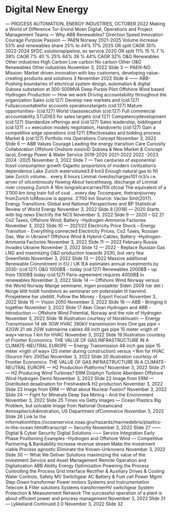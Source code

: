 # Digital New Energy

—
PROCESS AUTOMATION, ENERGY INDUSTRIES, OCTOBER 2022
Making a World of Difference
Tor-Eivind Moen
Digital, Operations and Project Management Teams
—
Why ABB Renewables?
Direction Speed
Innovation Courage
Purpose Passion
—
PAEN Norway 2021-2025
Volume increase 53% and renewables share 25% to 44%
17% 2025 OR split
CAGR 30%
2022-2024 SFDC solutionspipeline, ex service
2020 OR split
11% 15 %
7 %
39%
CAGR 7%
40 %
25%
64% 38 %
44%
CAGR 32%
O&G Renewables Other industries High Carbon Low carbon No carbon Other
O&G Renewables Other industries
November 3, 2022 Slide 3
—
PAEN-NO
Mission:
Market driven innovation with key customers,
developing value-creating products and solutions
3 November 2022 Slide 4
——
ABB-Pushing boundaries of electrical system design, automation & digital
Subsea substation at 300-500MVA
Deep Purple Pilot
Offshore Wind based Hydrogen Production
—
How we work
Driving accountability throughout the organization
Sales
(cid:127) Develop new markets and (cid:127) Fullyaccountablefor
accounts operationstargets
(cid:127) Mature opportunities- (cid:127) World classexecution
(cid:127) Full commercial accountability
STUDIES for sales targets (cid:127) Competencydevelopment
(cid:127) Standardize offerings and (cid:127) Sales leadership, biddingand (cid:127) ++
execution models
negotiation, Handoverto
(cid:127) Gain a competitive edge operations
(cid:127) Effectivesales and bidding
process
Market &
(cid:127) Portfolio mix
Operations
Concept
November 3, 2022 Slide 6
— ABB Values
Courage
Leading the energy transition
Care
Curiosity
Collaboration
Offshore
Onshore
noisiviD
Subsea & New Market & Concept
lacoL Energy
Power & Water
Service
2019-2020 2021-2022 2022 -2023 2024 -2025
November 3, 2022 Slide 7
—
Two centuries of exponential fossil consumption growth
Gigantic proportions of modern civilization’s dependence
Lake Zurich watervolume3.9 km3
Enough natural gas to fill lake
Zurich volume… every 8 hours
Limmat riverdischarges101 m3/s
i.e. ariver of oilcontinously
flowing
About twicetheavg. discharge
of Limmat river crossing Zurich
A 16m longrailcarcarries110t ofcoal
The equivalent of a 3’000 km
long train full of coal …every
day
Tocompare, thetrainjourney
fromZurich toMoscow is
approx. 2’700 km
Source: Vaclav Smil(2017). Energy Transitions: Global and National Perspectives and BP Statistical Review of World Energy
November 3, 2022 Slide 8
(2018)
—
2020 Starts with big news
Electrify the NCS
November 3, 2022 Slide 9
—
2020 – Q2 21
Co2 Taxes, Offshore Wind; Battery –Hydrogen-Ammonia Factories
November 3, 2022 Slide 10
—
2021/22 Electricity Price Shock – Energy Transition - Everything connected
Electricity Prices, Co2 Taxes, Russian Gas, War in Ukraine?
Offshore Wind & Hybrid-Cables, Battery –Hydrogen-Ammonia Factories
November 3, 2022 Slide 11
—
2022 February Russia Invades Ukraine
November 3, 2022 Slide 12
—
2022 - Replace Russian Gas
LNG and maximizing O&G production towards 2030, but very few Greenfields
November 3, 2022 Slide 13
—
2022 Massive additional Renewable Commitment in EU / UK
IEA estimates annual investments by 2030:
(cid:127) O&G 1000B$ - today
(cid:127) Renewables 2000B$ – up from 1300B$ today
(cid:127) Paris-agreement requires 4000B$ in
renewables
November 3, 2022 Slide 14
—
Offshore Wind Norway versus the World
Norway
Mange seminarer, ingen prosjekter
Siden 2009 har det i Norge blitt holdt hundrevis av
seminarer om potensialet til havvind.
Prosjektene har uteblitt.
Follow the Money - Export Focus!
November 3, 2022 Slide 15
—
Vision 2050
November 3, 2022 Slide 16
—
ABB - Bringing it together
November 3, 2022 Slide 17 Aker Clean Hydrogen and ABB -Introduction
—
Offshore Wind Potential, Norway and the role of Hydrogen
November 3, 2022 Slide 18 Illustration courtesy of NorskInustri
—
Energy Transmission
14 stk 3GW HVAC 380kV transmission lines
One gas pipe =
42GW
21 stk 2GW submarine cables
48 inch gas pipe
15 meter «rigth of way»
versus 1 km for HVAC
November 3, 2022 Slide 19
Illustration courtesy of Frontier Economics: THE VALUE OF GAS INFRASTRUCTURE IN A CLIMATE-NEUTRAL EUROPE
—
Energy Transmission
48 inch gas pipe
15 meter «rigth of way»
(25 meter during construction)
versus +1km for HVAC
(Source Ferc 2005a)
November 3, 2022 Slide 20
Illustration courtesy of Frontier Economics: THE VALUE OF GAS INFRASTRUCTURE IN A CLIMATE-NEUTRAL EUROPE
—
H2 Production Platforms?
November 3, 2022 Slide 21
—
H2 Producing Wind Turbines?
ERM Dolphyn Turbine Aberdeen Offshore Wind Hydrogen Demo
November 3, 2022 Slide 22 Image from ERM
—
Distributed desalination for Freshwater& H2 production
November 3, 2022 Slide 23 Image from ERM
—
What about Nuclear Fusion?
November 3, 2022 Slide 24
—
Fight for Minerals
Deep Sea Mining – And the Environment
November 3, 2022 Slide 25 Times via Getty Images
—
Ocean Plastics
Big Problem, but solvable
Image from National Oceanicand AtmosphericAdmistration, US Department ofCommerce
November 3, 2022 Slide 26
Link to the informationhttps://oceanservice.noaa.gov/hazards/marinedebris/plastics-in-the-ocean.html#transcript
—
Security
November 3, 2022 Slide 27
——
Digtial & Cyber Security
Digital Solutions
——
Service Integration
Early Phase Positioning
Examples –Hydrogen and Offshore Wind
—
Competitive Partnering & Bankability
Increase revenue stream
Make the investment
viable
Process agnostic
Eliminate the
Known-Unknowns
November 3, 2022 Slide 30
—
What We Deliver
Solutions maximizing the value of the investment
Service and Asset Management
Remote Operation and Digitalization ABB Ability Energy Optimization
Powering the Process Controlling the Process Grid Interface
Rectifier & Auxiliary Drives & Cooling Water Controls, Safety MV Switchgear AC Battery & Fuel cell Power Mgmt Step-Down
transformer Power motors Systems and Instrumentation Telecom & Filter solutions Systems transformerHV switchgear
System Protection & Measurement Network
The successful operation of a plant is about efficient power and process management
November 3, 2022 Slide 31
—
Lykkeland Continued
2.0
November 3, 2022 Slide 32
